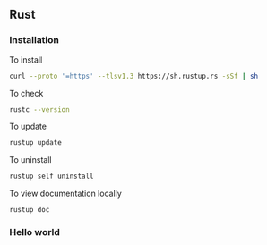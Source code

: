 ## Rust

### Installation
To install  
```bash
curl --proto '=https' --tlsv1.3 https://sh.rustup.rs -sSf | sh
```

To check  
```bash
rustc --version
```

To update
```bash
rustup update
```

To uninstall
```bash
rustup self uninstall
```

To view documentation locally
```basg
rustup doc
```


### Hello world
```rust

```